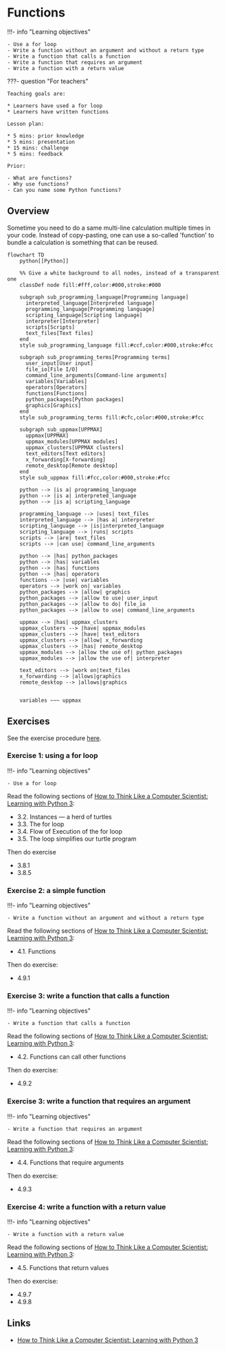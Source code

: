 # Functions

!!!- info "Learning objectives"

    - Use a for loop
    - Write a function without an argument and without a return type
    - Write a function that calls a function
    - Write a function that requires an argument
    - Write a function with a return value

???- question "For teachers"

    Teaching goals are:

    * Learners have used a for loop
    * Learners have written functions

    Lesson plan:

    * 5 mins: prior knowledge
    * 5 mins: presentation
    * 15 mins: challenge
    * 5 mins: feedback

    Prior:

    - What are functions?
    - Why use functions?
    - Can you name some Python functions?

## Overview

Sometime you need to do a same multi-line calculation multiple times in your code.
Instead of copy-pasting, one can use a so-called 'function'
to bundle a calculation is something that can be reused.

```mermaid
flowchart TD
    python[[Python]]

    %% Give a white background to all nodes, instead of a transparent one
    classDef node fill:#fff,color:#000,stroke:#000

    subgraph sub_programming_language[Programming language]
      interpreted_language[Interpreted language]
      programming_language[Programming language]
      scripting_language[Scripting language]
      interpreter[Interpreter]
      scripts[Scripts]
      text_files[Text files]
    end
    style sub_programming_language fill:#ccf,color:#000,stroke:#fcc

    subgraph sub_programming_terms[Programming terms]
      user_input[User input]
      file_io[File I/O]
      command_line_arguments[Command-line arguments]
      variables[Variables]
      operators[Operators]
      functions[Functions]
      python_packages[Python packages]
      graphics[Graphics]
    end 
    style sub_programming_terms fill:#cfc,color:#000,stroke:#fcc

    subgraph sub_uppmax[UPPMAX]
      uppmax[UPPMAX]
      uppmax_modules[UPPMAX modules]
      uppmax_clusters[UPPMAX clusters]
      text_editors[Text editors]
      x_forwarding[X-forwarding]
      remote_desktop[Remote desktop]
    end
    style sub_uppmax fill:#fcc,color:#000,stroke:#fcc

    python --> |is a| programming_language
    python --> |is a| interpreted_language
    python --> |is a| scripting_language

    programming_language --> |uses| text_files
    interpreted_language --> |has a| interpreter
    scripting_language --> |is|interpreted_language
    scripting_language --> |runs| scripts
    scripts --> |are| text_files
    scripts --> |can use| command_line_arguments

    python --> |has| python_packages
    python --> |has| variables
    python --> |has| functions
    python --> |has| operators
    functions --> |use| variables
    operators --> |work on| variables
    python_packages --> |allow| graphics
    python_packages --> |allow to use| user_input
    python_packages --> |allow to do| file_io
    python_packages --> |allow to use| command_line_arguments

    uppmax --> |has| uppmax_clusters
    uppmax_clusters --> |have| uppmax_modules
    uppmax_clusters --> |have| text_editors
    uppmax_clusters --> |allow| x_forwarding
    uppmax_clusters --> |has| remote_desktop
    uppmax_modules --> |allow the use of| python_packages
    uppmax_modules --> |allow the use of| interpreter

    text_editors --> |work on|text_files
    x_forwarding --> |allows|graphics
    remote_desktop --> |allows|graphics
    

    variables ~~~ uppmax
```

## Exercises

See the exercise procedure [here](../misc/exercise_procedure.md).

### Exercise 1: using a for loop

!!!- info "Learning objectives"

    - Use a for loop

Read the following sections of
[How to Think Like a Computer Scientist: Learning with Python 3](https://openbookproject.net/thinkcs/python/english3e/index.html):

- 3.2. Instances — a herd of turtles
- 3.3. The for loop
- 3.4. Flow of Execution of the for loop
- 3.5. The loop simplifies our turtle program

Then do exercise

- 3.8.1
- 3.8.5

### Exercise 2: a simple function

!!!- info "Learning objectives"

    - Write a function without an argument and without a return type

Read the following sections of
[How to Think Like a Computer Scientist: Learning with Python 3](https://openbookproject.net/thinkcs/python/english3e/index.html):

- 4.1. Functions

Then do exercise:

- 4.9.1

### Exercise 3: write a function that calls a function

!!!- info "Learning objectives"

    - Write a function that calls a function

Read the following sections of
[How to Think Like a Computer Scientist: Learning with Python 3](https://openbookproject.net/thinkcs/python/english3e/index.html):

- 4.2. Functions can call other functions

Then do exercise:

- 4.9.2

### Exercise 3: write a function that requires an argument

!!!- info "Learning objectives"

    - Write a function that requires an argument

Read the following sections of
[How to Think Like a Computer Scientist: Learning with Python 3](https://openbookproject.net/thinkcs/python/english3e/index.html):

- 4.4. Functions that require arguments

Then do exercise:

- 4.9.3

### Exercise 4: write a function with a return value

!!!- info "Learning objectives"

    - Write a function with a return value

Read the following sections of
[How to Think Like a Computer Scientist: Learning with Python 3](https://openbookproject.net/thinkcs/python/english3e/index.html):

- 4.5. Functions that return values

Then do exercise:

- 4.9.7
- 4.9.8

## Links

- [How to Think Like a Computer Scientist: Learning with Python 3](https://openbookproject.net/thinkcs/python/english3e/index.html)
